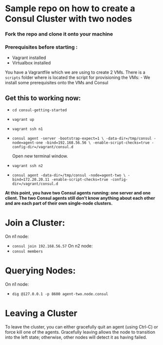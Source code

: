# Sample repo on how to create a Consul Cluster with two nodes

### Fork the repo and clone it onto your machine
### Prerequisites before starting :
- Vagrant installed
- Virtualbox installed


You have a Vagrantfile which we are using to create 2 VMs.
There is a `scripts` folder where is located the script for provisioning the VMs:
    - We install some prerequisites onto the VMs and Consul

## Get this to working now:

- `cd consul-getting-started`
- `vagrant up`
- `vagrant ssh n1`
- `consul agent -server -bootstrap-expect=1 \
    -data-dir=/tmp/consul -node=agent-one -bind=192.168.56.56 \
    -enable-script-checks=true -config-dir=/vagrant/consul.d`
    
    Open new terminal window.

- `vagrant ssh n2`
- `consul agent -data-dir=/tmp/consul -node=agent-two \
    -bind=172.20.20.11 -enable-script-checks=true -config-dir=/vagrant/consul.d`
    
**At this point, you have two Consul agents running: one server and one client. The two Consul agents still don't know anything about each other and are each part of their own single-node clusters.**

# Join a Cluster:

On n1 node:
- `consul join 192.168.56.57`
On n2 node:
- `consul members`

# Querying Nodes:

On n1 node:
- `dig @127.0.0.1 -p 8600 agent-two.node.consul`


# Leaving a Cluster

To leave the cluster, you can either gracefully quit an agent (using Ctrl-C) or force kill one of the agents. Gracefully leaving allows the node to transition into the left state; otherwise, other nodes will detect it as having failed.
